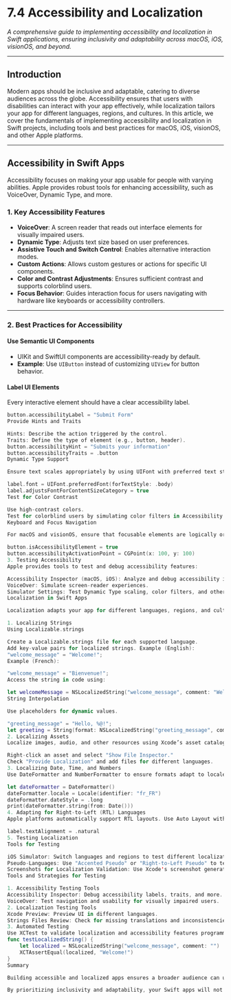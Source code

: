 # 7.4 Accessibility and Localization

_A comprehensive guide to implementing accessibility and localization in Swift applications, ensuring inclusivity and adaptability across macOS, iOS, visionOS, and beyond._

---

## Introduction

Modern apps should be inclusive and adaptable, catering to diverse audiences across the globe. Accessibility ensures that users with disabilities can interact with your app effectively, while localization tailors your app for different languages, regions, and cultures. In this article, we cover the fundamentals of implementing accessibility and localization in Swift projects, including tools and best practices for macOS, iOS, visionOS, and other Apple platforms.

---

## Accessibility in Swift Apps

Accessibility focuses on making your app usable for people with varying abilities. Apple provides robust tools for enhancing accessibility, such as VoiceOver, Dynamic Type, and more.

### 1. **Key Accessibility Features**
- **VoiceOver**: A screen reader that reads out interface elements for visually impaired users.
- **Dynamic Type**: Adjusts text size based on user preferences.
- **Assistive Touch and Switch Control**: Enables alternative interaction modes.
- **Custom Actions**: Allows custom gestures or actions for specific UI components.
- **Color and Contrast Adjustments**: Ensures sufficient contrast and supports colorblind users.
- **Focus Behavior**: Guides interaction focus for users navigating with hardware like keyboards or accessibility controllers.

---

### 2. **Best Practices for Accessibility**

#### Use Semantic UI Components
- UIKit and SwiftUI components are accessibility-ready by default.
- **Example**: Use `UIButton` instead of customizing `UIView` for button behavior.

#### Label UI Elements
Every interactive element should have a clear accessibility label.
```swift
button.accessibilityLabel = "Submit Form"
Provide Hints and Traits

Hints: Describe the action triggered by the control.
Traits: Define the type of element (e.g., button, header).
button.accessibilityHint = "Submits your information"
button.accessibilityTraits = .button
Dynamic Type Support

Ensure text scales appropriately by using UIFont with preferred text styles.

label.font = UIFont.preferredFont(forTextStyle: .body)
label.adjustsFontForContentSizeCategory = true
Test for Color Contrast

Use high-contrast colors.
Test for colorblind users by simulating color filters in Accessibility Inspector.
Keyboard and Focus Navigation

For macOS and visionOS, ensure that focusable elements are logically ordered.

button.isAccessibilityElement = true
button.accessibilityActivationPoint = CGPoint(x: 100, y: 100)
3. Testing Accessibility
Apple provides tools to test and debug accessibility features:

Accessibility Inspector (macOS, iOS): Analyze and debug accessibility issues.
VoiceOver: Simulate screen-reader experiences.
Simulator Settings: Test Dynamic Type scaling, color filters, and other accessibility features.
Localization in Swift Apps

Localization adapts your app for different languages, regions, and cultural contexts.

1. Localizing Strings
Using Localizable.strings

Create a Localizable.strings file for each supported language.
Add key-value pairs for localized strings. Example (English):
"welcome_message" = "Welcome!";
Example (French):

"welcome_message" = "Bienvenue!";
Access the string in code using:

let welcomeMessage = NSLocalizedString("welcome_message", comment: "Welcome message on the home screen")
String Interpolation

Use placeholders for dynamic values.

"greeting_message" = "Hello, %@!";
let greeting = String(format: NSLocalizedString("greeting_message", comment: ""), "John")
2. Localizing Assets
Localize images, audio, and other resources using Xcode’s asset catalog.

Right-click an asset and select "Show File Inspector."
Check "Provide Localization" and add files for different languages.
3. Localizing Date, Time, and Numbers
Use DateFormatter and NumberFormatter to ensure formats adapt to locale.

let dateFormatter = DateFormatter()
dateFormatter.locale = Locale(identifier: "fr_FR")
dateFormatter.dateStyle = .long
print(dateFormatter.string(from: Date()))
4. Adapting for Right-to-Left (RTL) Languages
Apple platforms automatically support RTL layouts. Use Auto Layout with leading and trailing constraints instead of left and right.

label.textAlignment = .natural
5. Testing Localization
Tools for Testing

iOS Simulator: Switch languages and regions to test different localizations.
Pseudo-Languages: Use "Accented Pseudo" or "Right-to-Left Pseudo" to test text rendering.
Screenshots for Localization Validation: Use Xcode's screenshot generation for reviewing translations.
Tools and Strategies for Testing

1. Accessibility Testing Tools
Accessibility Inspector: Debug accessibility labels, traits, and more.
VoiceOver: Test navigation and usability for visually impaired users.
2. Localization Testing Tools
Xcode Preview: Preview UI in different languages.
Strings Files Review: Check for missing translations and inconsistencies.
3. Automated Testing
Use XCTest to validate localization and accessibility features programmatically.
func testLocalizedString() {
    let localized = NSLocalizedString("welcome_message", comment: "")
    XCTAssertEqual(localized, "Welcome!")
}
Summary

Building accessible and localized apps ensures a broader audience can use and enjoy your product. Follow best practices for accessibility to create inclusive experiences, and leverage localization tools to adapt your app for global users. Apple’s ecosystem provides robust tools to simplify these processes, helping you build apps that excel across platforms like macOS, iOS, and visionOS.

By prioritizing inclusivity and adaptability, your Swift apps will not only meet modern standards but also stand out as user-friendly and globally relevant.
